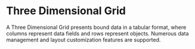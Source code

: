 # Three Dimensional Grid

A Three Dimensional Grid presents bound data in a tabular format, where columns represent data fields and rows represent objects.  Numerous data management and layout customization features are supported.
